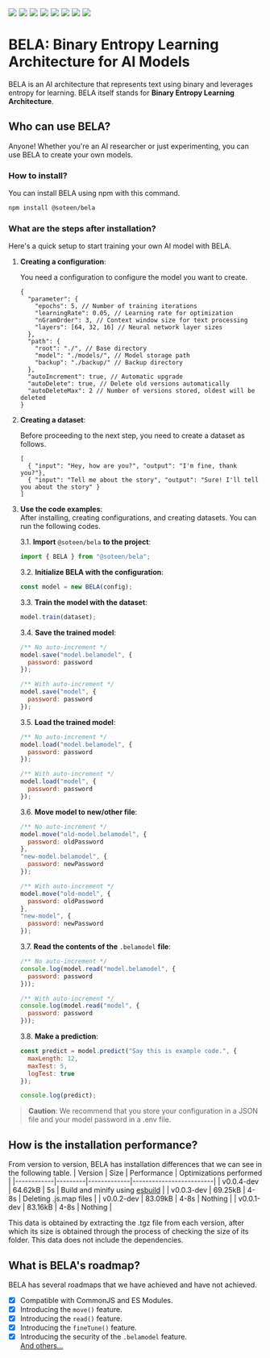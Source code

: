 <div style="display: flex; flex-wrap: wrap; gap: 5px;">
  <img src="https://img.shields.io/badge/Node.js-12%2B-green?logo=node.js&style=flat-square">
  <img src="https://img.shields.io/github/license/soteenstudio/bela?style=flat-square">
  <img src="https://img.shields.io/npm/v/@soteen/bela?style=flat-square">
  <img src="https://img.shields.io/npm/dt/@soteen/bela?style=flat-square">
  <img src="https://img.shields.io/github/repo-size/soteenstudio/bela?style=flat-square">
  <img src="https://img.shields.io/github/contributors/soteenstudio/bela?style=flat-square">
  <img src="https://img.shields.io/github/stars/soteenstudio/bela?style=flat-square">
  <img src="https://img.shields.io/github/issues/soteenstudio/bela?style=flat-square">
</div>

# BELA: Binary Entropy Learning Architecture for AI Models
BELA is an AI architecture that represents text using binary and leverages entropy for learning.
BELA itself stands for **Binary Entropy Learning Architecture**.
## Who can use BELA?
Anyone! Whether you're an AI researcher or just experimenting, you can use BELA to create your own models.
### How to install?
You can install BELA using npm with this command.
```sh
npm install @soteen/bela
```
### What are the steps after installation?
Here's a quick setup to start training your own AI model with BELA.
1. **Creating a configuration**:

    You need a configuration to configure the model you want to create.
    ```json5
    {
      "parameter": {
        "epochs": 5, // Number of training iterations
        "learningRate": 0.05, // Learning rate for optimization
        "nGramOrder": 3, // Context window size for text processing
        "layers": [64, 32, 16] // Neural network layer sizes
      },
      "path": {
        "root": "./", // Base directory
        "model": "./models/", // Model storage path
        "backup": "./backup/" // Backup directory
      },
      "autoIncrement": true, // Automatic upgrade
      "autoDelete": true, // Delete old versions automatically
      "autoDeleteMax": 2 // Number of versions stored, oldest will be deleted
    }
    ```
2. **Creating a dataset**:

    Before proceeding to the next step, you need to create a dataset as follows.
    ```json5
    [
      { "input": "Hey, how are you?", "output": "I'm fine, thank you?"},
      { "input": "Tell me about the story", "output": "Sure! I'll tell you about the story" }
    ]
    ```
3. **Use the code examples**:  
After installing, creating configurations, and creating datasets. You can run the following codes.

    3.1. **Import** ``@soteen/bela`` **to the project**:
    ```javascript
    import { BELA } from "@soteen/bela";
    ```
    3.2. **Initialize BELA with the configuration**:
    ```javascript
    const model = new BELA(config);
    ```
    3.3. **Train the model with the dataset**:
    ```javascript
    model.train(dataset);
    ```
    3.4. **Save the trained model**:
    ```javascript
    /** No auto-increment */
    model.save("model.belamodel", {
      password: password
    });
    
    /** With auto-increment */
    model.save("model", {
      password: password
    });
    ```
    3.5. **Load the trained model**:
    ```javascript
    /** No auto-increment */
    model.load("model.belamodel", {
      password: password
    });
    
    /** With auto-increment */
    model.load("model", {
      password: password
    });
    ```
    3.6. **Move model to new/other file**:
    ```javascript
    /** No auto-increment */
    model.move("old-model.belamodel", {
      password: oldPassword
    },
    "new-model.belamodel", {
      password: newPassword
    });
    
    /** With auto-increment */
    model.move("old-model", {
      password: oldPassword
    },
    "new-model", {
      password: newPassword
    });
    ```
    3.7. **Read the contents of the** ``.belamodel`` **file**:
    ```javascript
    /** No auto-increment */
    console.log(model.read("model.belamodel", {
      password: password
    }));
    
    /** With auto-increment */
    console.log(model.read("model", {
      password: password
    }));
    ```
    3.8. **Make a prediction**:
    ```javascript
    const predict = model.predict("Say this is example code.", {
      maxLength: 12,
      maxTest: 5,
      logTest: true
    });
    
    console.log(predict);
    ```

> **Caution**: We recommend that you store your configuration in a JSON file and your model password in a .env file.

## How is the installation performance?
From version to version, BELA has installation differences that we can see in the following table.
| Version    | Size    | Performance | Optimizations performed |
|------------|---------|-------------|-------------------------|
| v0.0.4-dev | 64.62kB | 5s          | Build and minify using [esbuild](https://github.com/evanw/esbuild) |
| v0.0.3-dev | 69.25kB | 4-8s        | Deleting .js.map files |
| v0.0.2-dev | 83.09kB | 4-8s        | Nothing |
| v0.0.1-dev | 83.16kB | 4-8s        | Nothing |

This data is obtained by extracting the .tgz file from each version, after which its size is obtained through the process of checking the size of its folder. This data does not include the dependencies.
## What is BELA's roadmap?
BELA has several roadmaps that we have achieved and have not achieved.

- [x] Compatible with CommonJS and ES Modules.
- [x] Introducing the ``move()`` feature.
- [x] Introducing the ``read()`` feature.
- [x] Introducing the ``fineTune()`` feature.
- [x] Introducing the security of the ``.belamodel`` feature.  
[And others...](ROADMAP.md)